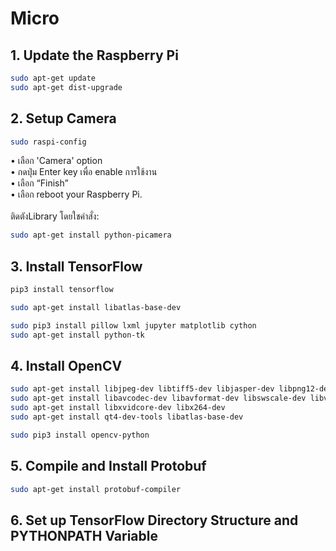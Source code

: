 # Micro
## 1. Update the Raspberry Pi
```bash
sudo apt-get update
sudo apt-get dist-upgrade
```
## 2. Setup Camera
```bash
sudo raspi-config
```
• เลือก 'Camera' option<br/>
• กดปุ่ม Enter key เพื่อ enable การใช้งาน<br/>
• เลือก “Finish”<br/>
• เลือก reboot your Raspberry Pi.<br/>
<br/>
ติดตังLibrary โดยใชคำสั่ง:
```bash
sudo apt-get install python-picamera
```

## 3. Install TensorFlow

```bash
pip3 install tensorflow

sudo apt-get install libatlas-base-dev

sudo pip3 install pillow lxml jupyter matplotlib cython
sudo apt-get install python-tk
```

## 4. Install OpenCV
```bash
sudo apt-get install libjpeg-dev libtiff5-dev libjasper-dev libpng12-dev
sudo apt-get install libavcodec-dev libavformat-dev libswscale-dev libv4l-dev
sudo apt-get install libxvidcore-dev libx264-dev
sudo apt-get install qt4-dev-tools libatlas-base-dev

sudo pip3 install opencv-python
```

## 5. Compile and Install Protobuf
```bash
sudo apt-get install protobuf-compiler
```

## 6. Set up TensorFlow Directory Structure and PYTHONPATH Variable
